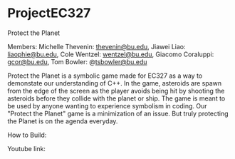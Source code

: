 # ProjectEC327

Protect the Planet

Members: Michelle Thevenin: thevenin@bu.edu, Jiawei Liao: liaophie@bu.edu, Cole Wentzel: wentzel@bu.edu, Giacomo Coraluppi: gcor@bu.edu, Tom Bowler: @tsbowler@bu.edu

Protect the Planet is a symbolic game made for EC327 as a way to demonstate our understanding of C++. In the game, asteroids are spawn from the edge of the screen as the player avoids being hit by shooting the asteroids before they collide with the planet or ship. 
The game is meant to be used by anyone wanting to experience symbolism in coding. Our "Protect the Planet" game is a minimization of an issue. But truly protecting the Planet is on the agenda everyday. 

How to Build:


Youtube link:


 

